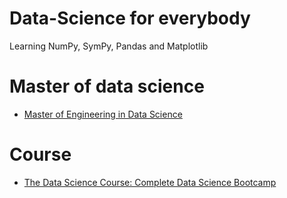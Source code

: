 # Data-Science for everybody
Learning NumPy, SymPy, Pandas and Matplotlib

# Master of data science
- [Master of Engineering in Data Science](https://grads.itc.edu.kh/master-of-data-science/)
# Course 
- [The Data Science Course: Complete Data Science Bootcamp](https://www.udemy.com/course/the-data-science-course-complete-data-science-bootcamp/)
